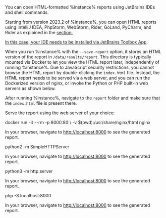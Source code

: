 [//]: # (title: Open an HTML report)

You can open HTML-formatted %instance% reports using JetBrains IDEs and shell commands.

<tabs>
<tab title="JetBrains IDEs" id="open-report-ide">
<p>Starting from version 2023.2 of %instance%, you can open HTML reports using IntelliJ IDEA, PhpStorm, WebStorm, Rider, 
GoLand, PyCharm, and Rider as explained in the <a href="qodana-ide-plugin.md" anchor="ide-plugin-study-reports"/> section.</p> 
<p>In this case, your IDE needs to be installed via <a href="https://www.jetbrains.com/toolbox-app/">JetBrains Toolbox App</a>.</p>

</tab>
<tab title="Shell commands" id="open-report-shell">
<p>When you run %instance% with the <code>--save-report</code> option, it stores an HTML version of the report in 
<code>/data/results/report</code>. This directory is typically mounted via Docker to let you view the HTML report later, 
independently of running %instance%. Due to JavaScript security restrictions, you cannot browse the HTML report by 
double-clicking the <code>index.html</code> file. Instead, the HTML report needs to be served via a web server, and you 
can run the Dockerized version of nginx, or invoke the Python or PHP built-in web servers as shown below.</p>

<procedure>
<step>After running %instance%, navigate to the <code>report</code> folder and make sure that the 
<code>index.html</code> file is present there.</step>
<step>
    <p>Serve the report using the web server of your choice:</p>
    <tabs>
        <tab title="Dockerized version of nginx">
            <code-block prompt="$">
                docker run -it --rm -p 8000:80 \
                  -v $(pwd):/usr/share/nginx/html nginx
            </code-block>
            <p>In your browser, navigate to <a href="http://localhost:8000">http://localhost:8000</a> to see the generated report.</p>
        </tab>
        <tab title="Python 2">
            <code-block prompt="$">
                python2 -m SimpleHTTPServer
            </code-block>
            <p>In your browser, navigate to <a href="http://localhost:8000">http://localhost:8000</a> to see the generated report.</p>
        </tab>
        <tab title="Python 3">
            <code-block prompt="$">
                python3 -m http.server
            </code-block>
            <p>In your browser, navigate to <a href="http://localhost:8000">http://localhost:8000</a> to see the generated report.</p>
        </tab>
        <tab title="PHP">
            <code-block prompt="$">
                php -S localhost:8000
            </code-block> 
            <p>In your browser, navigate to <a href="http://localhost:8000">http://localhost:8000</a> to see the generated report.</p>
        </tab>
    </tabs>    
</step>
</procedure>
</tab>
</tabs>
